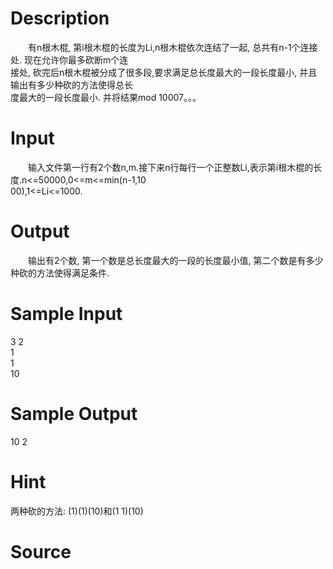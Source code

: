 
# Description

<div class="content"><p>　　有n根木棍, 第i根木棍的长度为Li,n根木棍依次连结了一起, 总共有n-1个连接处. 现在允许你最多砍断m个连<br/>
接处, 砍完后n根木棍被分成了很多段,要求满足总长度最大的一段长度最小, 并且输出有多少种砍的方法使得总长<br/>
度最大的一段长度最小. 并将结果mod 10007。。。</p></div>

# Input

<div class="content"><p>　　输入文件第一行有2个数n,m.接下来n行每行一个正整数Li,表示第i根木棍的长度.n&lt;=50000,0&lt;=m&lt;=min(n-1,10<br/>
00),1&lt;=Li&lt;=1000.</p></div>

# Output

<div class="content"><p>　　输出有2个数, 第一个数是总长度最大的一段的长度最小值, 第二个数是有多少种砍的方法使得满足条件.</p></div>

# Sample Input

<div class="content"><span class="sampledata">3 2                           <br/>
1 <br/>
1<br/>
10</span></div>

# Sample Output

<div class="content"><span class="sampledata">10 2</span></div>

# Hint

<div class="content"><p></p><p>两种砍的方法: (1)(1)(10)和(1 1)(10)</p><p></p></div>

# Source

<div class="content"><p><a href="problemset.php?search="></a></p></div>

